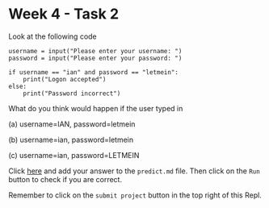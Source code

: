 # Week 4 - Task 2

Look at the following code

```python:
username = input("Please enter your username: ")
password = input("Please enter your password: ")

if username == "ian" and password == "letmein":
    print("Logon accepted")
else:
    print("Password incorrect")
```

What do you think would happen if the user typed in

(a) username=IAN, password=letmein

(b) username=ian, password=letmein

(c) username=ian, password=LETMEIN

Click [here](../predict.md) and add your answer to the `predict.md` file. Then click on the `Run` button to check if you are correct.

Remember to click on the `submit project` button in the top right of this Repl.
